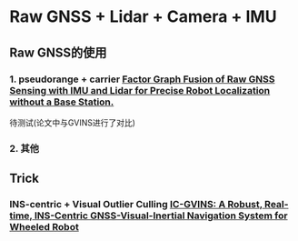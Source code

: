 # Raw GNSS + Lidar + Camera + IMU
## Raw GNSS的使用
### 1. pseudorange + carrier [Factor Graph Fusion of Raw GNSS Sensing with IMU and Lidar for Precise Robot Localization without a Base Station.](https://github.com/JonasBchrt/raw-gnss-fusion)
待测试(论文中与GVINS进行了对比)
### 2. 其他

## Trick
### INS-centric + Visual Outlier Culling [IC-GVINS: A Robust, Real-time, INS-Centric GNSS-Visual-Inertial Navigation System for Wheeled Robot](https://github.com/i2Nav-WHU/IC-GVINS)


